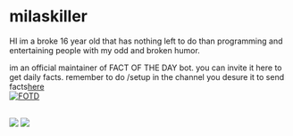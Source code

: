 # milaskiller
HI im a broke 16 year old that has nothing left to do than programming and entertaining people with my odd and broken humor.

im an official maintainer of FACT OF THE DAY bot. you can invite it here to get daily facts. remember to do /setup in the channel you desure it to send facts[here](https://discord.com/oauth2/authorize?client_id=690829074465292329&scope=bot+applications.commands&permissions=120259267600)
<br/>
<a href="https://top.gg/bot/690829074465292329" >
  <img src="https://top.gg/api/widget/690829074465292329.svg" alt="FOTD" />
</a>

<br/>
<img src="https://github-readme-stats.vercel.app/api?username=melosh101&show_icons=true&hide_border=true&theme=onedark"/>
<img src="https://github-readme-stats.vercel.app/api/top-langs/?username=melosh101&layout=compact&theme=onedark"/>
